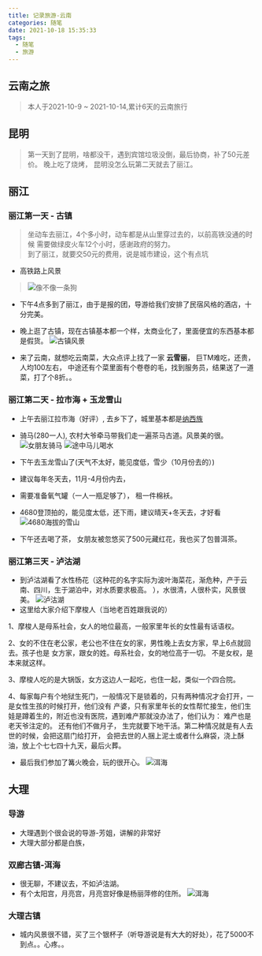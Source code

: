 ```yaml
---
title: 记录旅游-云南
categories: 随笔
date: 2021-10-18 15:35:33
tags:
  - 随笔
  - 旅游
---
```

<Meta/>  

## 云南之旅
> 本人于2021-10-9 ~ 2021-10-14,累计6天的云南旅行

## 昆明
> 第一天到了昆明，啥都没干，遇到宾馆垃圾没倒，最后协商，补了50元差价。 
> 晚上吃了烧烤， 昆明没怎么玩第二天就去了丽江。

## 丽江
### 丽江第一天 - 古镇
> 坐动车去丽江，4个多小时，动车都是从山里穿过去的，以前高铁没通的时候
> 需要做绿皮火车12个小时，感谢政府的努力。   
> 到了丽江，就要交50元的费用，说是城市建设，这个有点坑 

* 高铁路上风景 
> ![像不像一条狗](../../.vuepress/public/img/lvYou/kunming.jpg) 

* 下午4点多到了丽江，由于是报的团，导游给我们安排了民宿风格的酒店，十分完美。 
  
* 晚上逛了古镇，现在古镇基本都一个样，太商业化了，里面便宜的东西基本都是假货。
  ![古镇风景](../../.vuepress/public/img/lvYou/liJiang-1.jpg) 
  
* 来了云南，就想吃云南菜，大众点评上找了一家 **云雪丽**， 巨TM难吃，还贵，人均100左右，
中途还有个菜里面有个卷卷的毛，找到服务员，结果送了一道菜，打了个8折。。
  
### 丽江第二天 - 拉市海 + 玉龙雪山
* 上午去丽江拉市海（好评）, 去乡下了，城里基本都是[纳西族](https://zh.wikipedia.org/wiki/%E7%BA%B3%E8%A5%BF%E6%97%8F)
* 骑马(280一人), 农村大爷牵马带我们走一遍茶马古道。风景美的很。
  ![女朋友骑马](../../.vuepress/public/img/lvYou/qima-1.jpg) 
  ![途中马儿喝水](../../.vuepress/public/img/lvYou/qima-2.jpg) 
  
* 下午去玉龙雪山了(天气不太好，能见度低，雪少（10月份去的）)
* 建议每年冬天去，11月-4月份内去，
* 需要准备氧气罐（一人一瓶足够了）， 租一件棉袄。
* 4680登顶拍的，能见度太低，还下雨，建议晴天+冬天去，才好看
  ![4680海拔的雪山](../../.vuepress/public/img/lvYou/xueshan-1.jpg)
  
* 下午还去喝了茶， 女朋友被忽悠买了500元藏红花，我也买了包普洱茶。
  
### 丽江第三天 - 泸沽湖
* 到泸沽湖看了水性杨花（这种花的名字实际为波叶海菜花，渐危种，产于云南、四川，生于湖泊中，对水质要求极高。
  ），水很清，人很朴实，风景很美。
  ![泸沽湖](../../.vuepress/public/img/lvYou/luguhu-1.jpg)
* 这里给大家介绍下摩梭人（当地老百姓跟我说的）  

1、摩梭人是母系社会，女人的地位最高，一般家里年长的女性最有话语权。  
  
2、女的不住在老公家，老公也不住在女的家，男性晚上去女方家，早上6点就回去。孩子也是
  女方家，跟女的姓。母系社会，女的地位高于一切。 不是女权，是本来就这样。  

3、摩梭人吃的是大锅饭，女方这边人一起吃，也住一起，类似一个四合院。   

4、每家每户有个地狱生死门，一般情况下是锁着的，只有两种情况才会打开，一是女性生孩的时候打开，他们没有
  产婆，只有家里年长的女性帮忙接生，他们生娃是蹲着生的，附近也没有医院，遇到难产那就没办法了，他们认为：
  难产也是老天爷注定的。 还有他们不做月子， 生完就要下地干活。第二种情况就是有人去世的时候，会把这扇门给打开，
  会把去世的人捆上泥土或者什么麻袋，浇上酥油，放上个七七四十九天，最后火葬。 

  
* 最后我们参加了篝火晚会，玩的很开心。
  ![洱海](../../.vuepress/public/img/lvYou/luguhu-2.jpg)


## 大理

### 导游
* 大理遇到个很会说的导游-芳姐，讲解的非常好
* 大理大部分都是白族，

### 双廊古镇-洱海
* 很无聊，不建议去，不如泸沽湖。
* 有个太阳宫，月亮宫，月亮宫好像是杨丽萍修的住所。
  ![洱海](../../.vuepress/public/img/lvYou/erhai.jpg)


### 大理古镇
* 城内风景很不错，买了三个银杯子（听导游说是有大大的好处），花了5000不到点。。心疼。。
